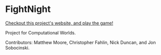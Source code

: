 # FightNight
[Checkout this project's website, and play the game!](http://httpNick.github.io/FightNight)

Project for Computational Worlds.

Contributors: Matthew Moore, Christopher Fahlin, Nick Duncan, and Jon Sobocinski.
